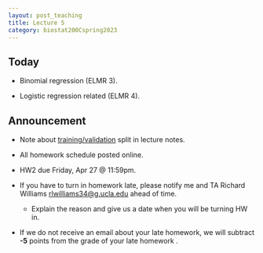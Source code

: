 ```yaml
---
layout: post_teaching
title: Lecture 5
category: biostat200Cspring2023
---
```


## Today

* Binomial regression (ELMR 3).

* Logistic regression related (ELMR 4).

## Announcement

* Note about [training/validation](https://ucla-biostat-200c.github.io/2023spring/slides/03-binary/binary.html#model-selection-by-lasso) split in lecture notes.

* All homework schedule posted online.

* HW2 due Friday, Apr 27 @ 11:59pm.

* If you have to turn in homework late, please notify me and TA Richard Williams <rlwilliams34@g.ucla.edu> ahead of time.     

   - Explain the reason and give us a date when you will be turning HW in. 
   
* If we do not receive an email about your late homework, we will subtract **-5** points from the grade of your late homework . 

